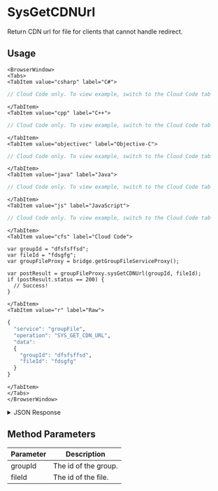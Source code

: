 # SysGetCDNUrl

Return CDN url for file for clients that cannot handle redirect.

<PartialServop service_name="groupFile" operation_name="SYS_GET_CDN_URL" />

## Usage

```mdx-code-block
<BrowserWindow>
<Tabs>
<TabItem value="csharp" label="C#">
```

```csharp
// Cloud Code only. To view example, switch to the Cloud Code tab
```

```mdx-code-block
</TabItem>
<TabItem value="cpp" label="C++">
```

```cpp
// Cloud Code only. To view example, switch to the Cloud Code tab
```

```mdx-code-block
</TabItem>
<TabItem value="objectivec" label="Objective-C">
```

```objectivec
// Cloud Code only. To view example, switch to the Cloud Code tab
```

```mdx-code-block
</TabItem>
<TabItem value="java" label="Java">
```

```java
// Cloud Code only. To view example, switch to the Cloud Code tab
```

```mdx-code-block
</TabItem>
<TabItem value="js" label="JavaScript">
```

```javascript
// Cloud Code only. To view example, switch to the Cloud Code tab
```

```mdx-code-block
</TabItem>
<TabItem value="cfs" label="Cloud Code">
```

```cfscript
var groupId = "dfsfsffsd";
var fileId = "fdsgfg";
var groupFileProxy = bridge.getGroupFileServiceProxy();

var postResult = groupFileProxy.sysGetCDNUrl(groupId, fileId);
if (postResult.status == 200) {
  // Success!
}
```

```mdx-code-block
</TabItem>
<TabItem value="r" label="Raw">
```

```r
{
  "service": "groupFile",
  "operation": "SYS_GET_CDN_URL",
  "data":
  {
    "groupId": "dfsfsffsd",
    "fileId": "fdsgfg"
  }
}
```

```mdx-code-block
</TabItem>
</Tabs>
</BrowserWindow>
```

<details>
<summary>JSON Response</summary>

```json
{
  "data": {
    "cdnUrl": "https://cdn-2022-internal.braincloudservers.com/bc/g/23782/gr/2bf538d1-19ea-4e14-9862-f979215e09b7/d9e937cc-750f-4414-962c-838f1af3f34a/6d938c22-3b8c-4b99-a913-2edafed71a83/V1/glog.json?Expires=1677524402&Signature=Cymd~D94yLPZy4CKyn7FwRxmIvOY9YaHGqL6sMoGCkK8EmZOxXcKAztYZPZRFZdyHlWMhF8lpwasJFxiq6oOAwSEsjtQrHzs4tzO17QBzoLHabqH37H1Rre2LybmdIgVu5h7k3iFuggBvXt5QR1oTMEZPJ1Wn5TAaByj0VywfXkx2eXxKnIBm1JkccjP~IAjC9may22QduZNWivTQuu2jZG5bdjq3x96BWUMbgON2XWfyZCqSV4OFKeIN2LCc-QR2OvL6x-4VJF1nepBXOkvX-oC~WpkbEJ21ARZ9wtKhTubA~UAq0THmmR-PZb070NeSdh4OYsEeDUSXraaob7E6Q__&Key-Pair-Id=KG07XY8JT6H1V",
    "groupId": "2bf538d1-19ea-4e14-9862-f979215e09b7",
    "appServerUrl": "https://api.internal.braincloudservers.com/files/bc/g/23782/gr/2bf538d1-19ea-4e14-9862-f979215e09b7/d9e937cc-750f-4414-962c-838f1af3f34a/6d938c22-3b8c-4b99-a913-2edafed71a83/V1/glog.json"
  },
  "status": 200
}
```
</details>

## Method Parameters
Parameter | Description
--------- | -----------
groupId | The id of the group.
fileId | The id of the file.


